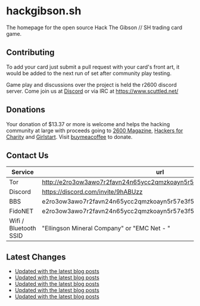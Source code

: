 # hackgibson.sh
The homepage for the open source Hack The Gibson // SH trading card game.


## Contributing

To add your card just submit a pull request with your card's front art, it would be added to the next run of set after community play testing.

Game play and discussions over the project is held the r2600 discord server. Come join us at [Discord](https://discord.com/invite/9hABUzz) or via IRC at https://www.scuttled.net/


## Donations

Your donation of $13.37 or more is welcome and helps the hacking community at large with proceeds going to [2600 Magazine](https://2600.com/), [Hackers for Charity](https://hackersforcharity.org) and [Girlstart](https://girlstart.org).  Visit [buymeacoffee](https://www.buymeacoffee.com/hackgibson.sh) to donate.


## Contact Us

Service | url
-|-
Tor | http://e2ro3ow3awo7r2favn24n65ycc2qmzkoayn5r57e3f56nvjwdcgg32ad.onion
Discord | https://discord.com/invite/9hABUzz
BBS | e2ro3ow3awo7r2favn24n65ycc2qmzkoayn5r57e3f56nvjwdcgg32ad.onion:23
FidoNET | e2ro3ow3awo7r2favn24n65ycc2qmzkoayn5r57e3f56nvjwdcgg32ad.onion:24554
Wifi / Bluetooth SSID | "Ellingson Mineral Company" or "EMC Net - <fidonet address>"

## Latest Changes
<!-- BLOG-POST-LIST:START -->
- [Updated with the latest blog posts](https://github.com/DFW2600/hackgibson.sh/commit/233313c09c565a9ce0dca4604f28813d97cd5203)
- [Updated with the latest blog posts](https://github.com/DFW2600/hackgibson.sh/commit/cf6f8246bb9cae9074f7691f0a58a9daf8c42491)
- [Updated with the latest blog posts](https://github.com/DFW2600/hackgibson.sh/commit/0d36dd4dca413e81b6bb259bd1e8f0313c0e1a86)
- [Updated with the latest blog posts](https://github.com/DFW2600/hackgibson.sh/commit/e2a0e36c47b1cd8360dd92b5beb2a1a75dd637c0)
- [Updated with the latest blog posts](https://github.com/DFW2600/hackgibson.sh/commit/da361845c8f503b58dd029afe60fe8b670edbe7f)
<!-- BLOG-POST-LIST:END -->
